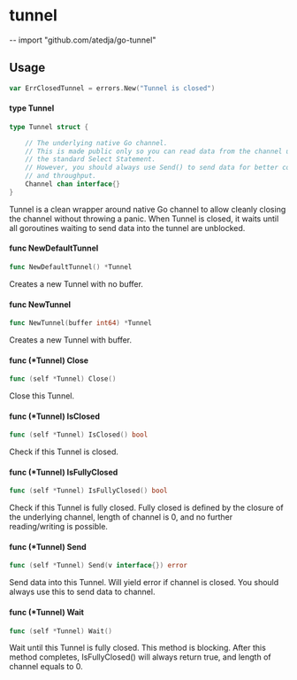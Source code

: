 # tunnel
--
    import "github.com/atedja/go-tunnel"


## Usage

```go
var ErrClosedTunnel = errors.New("Tunnel is closed")
```

#### type Tunnel

```go
type Tunnel struct {

	// The underlying native Go channel.
	// This is made public only so you can read data from the channel using
	// the standard Select Statement.
	// However, you should always use Send() to send data for better control
	// and throughput.
	Channel chan interface{}
}
```

Tunnel is a clean wrapper around native Go channel to allow cleanly closing the
channel without throwing a panic. When Tunnel is closed, it waits until all
goroutines waiting to send data into the tunnel are unblocked.

#### func  NewDefaultTunnel

```go
func NewDefaultTunnel() *Tunnel
```
Creates a new Tunnel with no buffer.

#### func  NewTunnel

```go
func NewTunnel(buffer int64) *Tunnel
```
Creates a new Tunnel with buffer.

#### func (*Tunnel) Close

```go
func (self *Tunnel) Close()
```
Close this Tunnel.

#### func (*Tunnel) IsClosed

```go
func (self *Tunnel) IsClosed() bool
```
Check if this Tunnel is closed.

#### func (*Tunnel) IsFullyClosed

```go
func (self *Tunnel) IsFullyClosed() bool
```
Check if this Tunnel is fully closed. Fully closed is defined by the closure of
the underlying channel, length of channel is 0, and no further reading/writing
is possible.

#### func (*Tunnel) Send

```go
func (self *Tunnel) Send(v interface{}) error
```
Send data into this Tunnel. Will yield error if channel is closed. You should
always use this to send data to channel.

#### func (*Tunnel) Wait

```go
func (self *Tunnel) Wait()
```
Wait until this Tunnel is fully closed. This method is blocking. After this
method completes, IsFullyClosed() will always return true, and length of channel
equals to 0.
